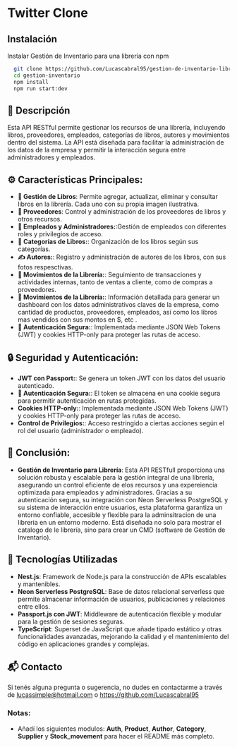 # Twitter Clone

## Instalación

Instalar Gestión de Inventario para una librería con npm

```bash
  git clone https://github.com/Lucascabral95/gestion-de-inventario-libreria.git
  cd gestion-inventario
  npm install 
  npm run start:dev
```
 
## 🌟 Descripción

Esta API RESTful permite gestionar los recursos de una librería, incluyendo libros, proveedores, empleados, categorías de libros, autores y movimientos dentro del sistema. La API está diseñada para facilitar la administración de los datos de la empresa y permitir la interacción segura entre administradores y empleados. 

## ⚙️ Características Principales:

- **📖 Gestión de Libros**: Permite agregar, actualizar, eliminar y consultar libros en la librería. Cada uno con su propia imagen ilustrativa.
- **🛒 Proveedores**: Control y administración de los proveedores de libros y otros recursos.
- **👥 Empleados y Administradores:**:Gestión de empleados con diferentes roles y privilegios de acceso.
- **📂 Categorías de Libros:**: Organización de los libros según sus categorías.
- **✍️ Autores:**: Registro y administración de autores de los libros, con sus fotos respesctivas.
- **🔄 Movimientos de la Librería:**: Seguimiento de transacciones y actividades internas, tanto de ventas a cliente, como de compras a proveedores.
- **🔄 Movimientos de la Librería:**: Información detallada para generar un dashboard con los datos administrativos claves de la empresa, como cantidad de productos, proveedores, empleados, así como los libros mas vendidos con sus montos en $, etc .
- **🔐 Autenticación Segura:**: Implementada mediante JSON Web Tokens (JWT) y cookies HTTP-only para proteger las rutas de acceso.

## 🔒 Seguridad y Autenticación:

- **JWT con Passport:**: Se genera un token JWT con los datos del usuario autenticado.
- **🔐 Autenticación Segura:**: El token se almacena en una cookie segura para permitir autenticación en rutas protegidas.
- **Cookies HTTP-only:**: Implementada mediante JSON Web Tokens (JWT) y cookies HTTP-only para proteger las rutas de acceso.
- **Control de Privilegios:**: Acceso restringido a ciertas acciones según el rol del usuario (administrador o empleado).

## 📄 Conclusión:

- **Gestión de Inventario para Librería**: Esta API RESTfull proporciona una solución robusta y escalable para la gestión integral de una librería, asegurando un control eficiente de elos recursos y una expereiencia optimizada para empleados y administradores. Gracias a su autenticación segura, su integración con Neon Serverless PostgreSQL y su sistema de interacción entre usuarios, esta plataforma garantiza un entorno confiable, accesible y flexible para la adminsitracion de una libreria en un entorno moderno. Está diseñada no solo para mostrar el catalogo de le librería, sino para crear un CMD (software de Gestión de Inventario).

## 🚀 Tecnologías Utilizadas 

- **Nest.js**: Framework de Node.js para la construcción de APIs escalables y mantenibles.
- **Neon Serverless PostgreSQL**: Base de datos relacional serverless que permite almacenar información de usuarios, publicaciones y relaciones entre ellos.
- **Passport.js con JWT**: Middleware de autenticación flexible y modular para la gestión de sesiones seguras.
- **TypeScript**: Superset de JavaScript que añade tipado estático y otras funcionalidades avanzadas, mejorando la calidad y el mantenimiento del código en aplicaciones grandes y complejas.

## 📬 Contacto

Si tenés alguna pregunta o sugerencia, no dudes en contactarme a través de lucassimple@hotmail.com o https://github.com/Lucascabral95

### Notas: 

- Añadí los siguientes modulos: **Auth**, **Product**, **Author**, **Category**, **Supplier** y **Stock_movement** para hacer el README más completo.
